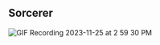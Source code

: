 ## Sorcerer

![GIF Recording 2023-11-25 at 2 59 30 PM](https://github.com/techguybiswa/sorcerer/assets/25161788/acb2020d-77c7-4c75-8d37-748806448369)
